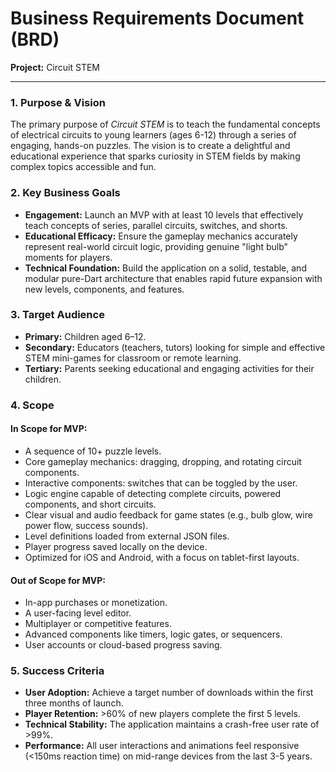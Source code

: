 
# Business Requirements Document (BRD)

**Project:** Circuit STEM

---

### 1. Purpose & Vision

The primary purpose of *Circuit STEM* is to teach the fundamental concepts of electrical circuits to young learners (ages 6-12) through a series of engaging, hands-on puzzles. The vision is to create a delightful and educational experience that sparks curiosity in STEM fields by making complex topics accessible and fun.

### 2. Key Business Goals

*   **Engagement:** Launch an MVP with at least 10 levels that effectively teach concepts of series, parallel circuits, switches, and shorts.
*   **Educational Efficacy:** Ensure the gameplay mechanics accurately represent real-world circuit logic, providing genuine "light bulb" moments for players.
*   **Technical Foundation:** Build the application on a solid, testable, and modular pure-Dart architecture that enables rapid future expansion with new levels, components, and features.

### 3. Target Audience

*   **Primary:** Children aged 6–12.
*   **Secondary:** Educators (teachers, tutors) looking for simple and effective STEM mini-games for classroom or remote learning.
*   **Tertiary:** Parents seeking educational and engaging activities for their children.

### 4. Scope

#### In Scope for MVP:

*   A sequence of 10+ puzzle levels.
*   Core gameplay mechanics: dragging, dropping, and rotating circuit components.
*   Interactive components: switches that can be toggled by the user.
*   Logic engine capable of detecting complete circuits, powered components, and short circuits.
*   Clear visual and audio feedback for game states (e.g., bulb glow, wire power flow, success sounds).
*   Level definitions loaded from external JSON files.
*   Player progress saved locally on the device.
*   Optimized for iOS and Android, with a focus on tablet-first layouts.

#### Out of Scope for MVP:

*   In-app purchases or monetization.
*   A user-facing level editor.
*   Multiplayer or competitive features.
*   Advanced components like timers, logic gates, or sequencers.
*   User accounts or cloud-based progress saving.

### 5. Success Criteria

*   **User Adoption:** Achieve a target number of downloads within the first three months of launch.
*   **Player Retention:** >60% of new players complete the first 5 levels.
*   **Technical Stability:** The application maintains a crash-free user rate of >99%.
*   **Performance:** All user interactions and animations feel responsive (<150ms reaction time) on mid-range devices from the last 3-5 years.
